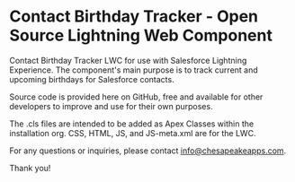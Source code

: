 # Contact Birthday Tracker - Open Source Lightning Web Component
Contact Birthday Tracker LWC for use with Salesforce Lightning Experience. The component's main purpose is to track current and upcoming birthdays for Salesforce contacts.

Source code is provided here on GitHub, free and available for other developers to improve and use for their own purposes.

The .cls files are intended to be added as Apex Classes within the installation org. CSS, HTML, JS, and JS-meta.xml are for the LWC.

For any questions or inquiries, please contact info@chesapeakeapps.com.

Thank you!
